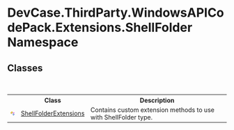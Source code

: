 # DevCase.ThirdParty.WindowsAPICodePack.Extensions.ShellFolder Namespace
 




## Classes
&nbsp;<table><tr><th></th><th>Class</th><th>Description</th></tr><tr><td>![Public class](media/pubclass.gif "Public class")</td><td><a href="T_DevCase_ThirdParty_WindowsAPICodePack_Extensions_ShellFolder_ShellFolderExtensions">ShellFolderExtensions</a></td><td>
Contains custom extension methods to use with ShellFolder type.</td></tr></table>&nbsp;
